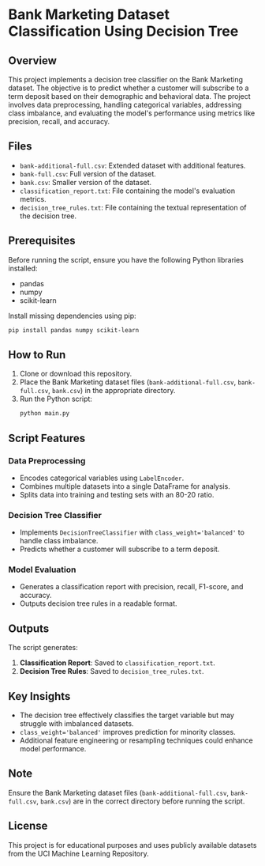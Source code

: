 # Bank Marketing Dataset Classification Using Decision Tree

## Overview
This project implements a decision tree classifier on the Bank Marketing dataset. The objective is to predict whether a customer will subscribe to a term deposit based on their demographic and behavioral data. The project involves data preprocessing, handling categorical variables, addressing class imbalance, and evaluating the model's performance using metrics like precision, recall, and accuracy.

## Files
- `bank-additional-full.csv`: Extended dataset with additional features.
- `bank-full.csv`: Full version of the dataset.
- `bank.csv`: Smaller version of the dataset.
- `classification_report.txt`: File containing the model's evaluation metrics.
- `decision_tree_rules.txt`: File containing the textual representation of the decision tree.

## Prerequisites
Before running the script, ensure you have the following Python libraries installed:

- pandas
- numpy
- scikit-learn

Install missing dependencies using pip:
```bash
pip install pandas numpy scikit-learn
```

## How to Run
1. Clone or download this repository.
2. Place the Bank Marketing dataset files (`bank-additional-full.csv`, `bank-full.csv`, `bank.csv`) in the appropriate directory.
3. Run the Python script:
   ```bash
   python main.py
   ```

## Script Features
### Data Preprocessing
- Encodes categorical variables using `LabelEncoder`.
- Combines multiple datasets into a single DataFrame for analysis.
- Splits data into training and testing sets with an 80-20 ratio.

### Decision Tree Classifier
- Implements `DecisionTreeClassifier` with `class_weight='balanced'` to handle class imbalance.
- Predicts whether a customer will subscribe to a term deposit.

### Model Evaluation
- Generates a classification report with precision, recall, F1-score, and accuracy.
- Outputs decision tree rules in a readable format.

## Outputs
The script generates:
1. **Classification Report**: Saved to `classification_report.txt`.
2. **Decision Tree Rules**: Saved to `decision_tree_rules.txt`.

## Key Insights
- The decision tree effectively classifies the target variable but may struggle with imbalanced datasets.
- `class_weight='balanced'` improves prediction for minority classes.
- Additional feature engineering or resampling techniques could enhance model performance.

## Note
Ensure the Bank Marketing dataset files (`bank-additional-full.csv`, `bank-full.csv`, `bank.csv`) are in the correct directory before running the script.

## License
This project is for educational purposes and uses publicly available datasets from the UCI Machine Learning Repository.
